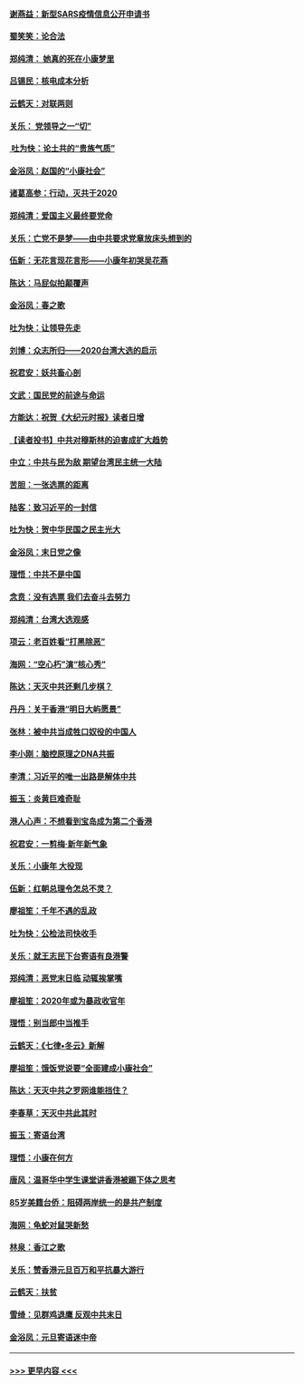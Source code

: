 #### [谢燕益：新型SARS疫情信息公开申请书](../pages/nsc993/n11808840.md?t=01212131) 
#### [蜀笑笑：论合法](../pages/nsc993/n11808064.md?t=01212131) 
#### [郑纯清： 她真的死在小康梦里](../pages/nsc993/n11806623.md?t=01212131) 
#### [吕锡民：核电成本分析](../pages/nsc993/n11806284.md?t=01212131) 
#### [云鹤天：对联两则](../pages/nsc993/n11805957.md?t=01212131) 
#### [关乐： 党领导之一“切”](../pages/nsc993/n11804505.md?t=01212131) 
#### [ 吐为快：论土共的“贵族气质”](../pages/nsc993/n11804490.md?t=01212131) 
#### [金浴凤：赵国的“小康社会”](../pages/nsc993/n11804452.md?t=01212131) 
#### [诸葛高参：行动，灭共于2020](../pages/nsc993/n11804120.md?t=01212131) 
#### [郑纯清：爱国主义最终要党命](../pages/nsc993/n11802197.md?t=01212131) 
#### [关乐：亡党不是梦——由中共要求党章放床头想到的](../pages/nsc993/n11802156.md?t=01212131) 
#### [伍新：无花言现花言形——小康年初哭吴花燕](../pages/nsc993/n11800044.md?t=01212131) 
#### [陈达：马屁似拍颠覆声](../pages/nsc993/n11800010.md?t=01212131) 
#### [金浴凤：春之歌](../pages/nsc993/n11797687.md?t=01212131) 
#### [吐为快：让领导先走](../pages/nsc993/n11797512.md?t=01212131) 
#### [刘博：众志所归——2020台湾大选的启示](../pages/nsc993/n11796878.md?t=01212131) 
#### [祝君安：妖共畜心剖](../pages/nsc993/n11794273.md?t=01212131) 
#### [文武：国民党的前途与命运](../pages/nsc993/n11794198.md?t=01212131) 
#### [方能达：祝贺《大纪元时报》读者日增](../pages/nsc993/n11793807.md?t=01212131) 
#### [【读者投书】中共对穆斯林的迫害成扩大趋势](../pages/nsc993/n11791371.md?t=01212131) 
#### [中立：中共与民为敌 期望台湾民主统一大陆](../pages/nsc993/n11790392.md?t=01212131) 
#### [苦胆：一张选票的距离](../pages/nsc993/n11788914.md?t=01212131) 
#### [陆客：致习近平的一封信](../pages/nsc993/n11788867.md?t=01212131) 
#### [吐为快：贺中华民国之民主光大](../pages/nsc993/n11788618.md?t=01212131) 
#### [金浴凤：末日党之像](../pages/nsc993/n11787475.md?t=01212131) 
#### [理悟：中共不是中国](../pages/nsc993/n11787463.md?t=01212131) 
#### [念贲：没有选票  我们去奋斗去努力](../pages/nsc993/n11787398.md?t=01212131) 
#### [郑纯清：台湾大选观感](../pages/nsc993/n11786210.md?t=01212131) 
#### [项云：老百姓看“打黑除恶”](../pages/nsc993/n11785398.md?t=01212131) 
#### [海网：“空心朽”演“核心秀”](../pages/nsc993/n11783874.md?t=01212131) 
#### [陈达：天灭中共还剩几步棋？](../pages/nsc993/n11783719.md?t=01212131) 
#### [丹丹：关于香港“明日大屿愿景”](../pages/nsc993/n11783273.md?t=01212131) 
#### [张林：被中共当成牲口奴役的中国人](../pages/nsc993/n11782397.md?t=01212131) 
#### [李小刚：脑控原理之DNA共振](../pages/nsc993/n11780962.md?t=01212131) 
#### [李清：习近平的唯一出路是解体中共](../pages/nsc993/n11780866.md?t=01212131) 
#### [振玉：炎黄巨难奇耻](../pages/nsc993/n11779632.md?t=01212131) 
#### [港人心声：不想看到宝岛成为第二个香港](../pages/nsc993/n11778817.md?t=01212131) 
#### [祝君安：一剪梅‧新年新气象](../pages/nsc993/n11776340.md?t=01212131) 
#### [关乐：小康年 大役现](../pages/nsc993/n11774213.md?t=01212131) 
#### [伍新：红朝总理令怎总不灵？](../pages/nsc993/n11770813.md?t=01212131) 
#### [廖祖笙：千年不遇的乱政](../pages/nsc993/n11770373.md?t=01212131) 
#### [吐为快：公检法司快收手](../pages/nsc993/n11770359.md?t=01212131) 
#### [关乐：就王志民下台寄语有良港警](../pages/nsc993/n11769903.md?t=01212131) 
#### [郑纯清：恶党末日临 动辄挨掌嘴](../pages/nsc993/n11769356.md?t=01212131) 
#### [廖祖笙：2020年或为暴政收官年](../pages/nsc993/n11768216.md?t=01212131) 
#### [理悟：别当郎中当推手](../pages/nsc993/n11768243.md?t=01212131) 
#### [云鹤天：《七律▪冬云》新解](../pages/nsc993/n11768204.md?t=01212131) 
#### [廖祖笙：饿饭党说要“全面建成小康社会”](../pages/nsc993/n11767482.md?t=01212131) 
#### [陈达：天灭中共之罗网谁能挡住？](../pages/nsc993/n11767465.md?t=01212131) 
#### [李春草：天灭中共此其时](../pages/nsc993/n11767452.md?t=01212131) 
#### [振玉：寄语台湾](../pages/nsc993/n11767432.md?t=01212131) 
#### [理悟：小康在何方](../pages/nsc993/n11767394.md?t=01212131) 
#### [唐风：温哥华中学生课堂讲香港被踢下体之思考](../pages/nsc993/n11766848.md?t=01212131) 
#### [85岁美籍台侨：阻碍两岸统一的是共产制度](../pages/nsc993/n11765043.md?t=01212131) 
#### [海网：龟蛇对鼠哭新愁](../pages/nsc993/n11764895.md?t=01212131) 
#### [林泉：香江之歌](../pages/nsc993/n11764415.md?t=01212131) 
#### [关乐：赞香港元旦百万和平抗暴大游行](../pages/nsc993/n11764382.md?t=01212131) 
#### [云鹤天：扶贫](../pages/nsc993/n11764245.md?t=01212131) 
#### [雪绮：见群鸡退鹰  反观中共末日](../pages/nsc993/n11762112.md?t=01212131) 
#### [金浴凤：元旦寄语迷中帝](../pages/nsc993/n11761788.md?t=01212131) 

----
#### [ >>> 更早内容 <<< ](../indexes/nsc993-earlier.md)

